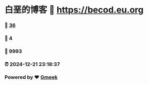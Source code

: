 # 白垩的博客 :link: https://becod.eu.org 
### :page_facing_up: [36](https://becod.eu.org/tag.html) 
### :speech_balloon: 4 
### :hibiscus: 9993 
### :alarm_clock: 2024-12-21 23:18:37 
### Powered by :heart: [Gmeek](https://github.com/Meekdai/Gmeek)
